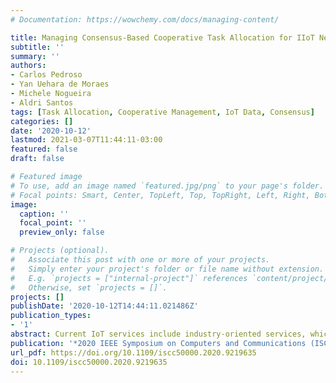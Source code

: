 ```yaml
---
# Documentation: https://wowchemy.com/docs/managing-content/

title: Managing Consensus-Based Cooperative Task Allocation for IIoT Networks
subtitle: ''
summary: ''
authors:
- Carlos Pedroso
- Yan Uehara de Moraes
- Michele Nogueira
- Aldri Santos
tags: [Task Allocation, Cooperative Management, IoT Data, Consensus]
categories: []
date: '2020-10-12'
lastmod: 2021-03-07T11:44:11-03:00
featured: false
draft: false

# Featured image
# To use, add an image named `featured.jpg/png` to your page's folder.
# Focal points: Smart, Center, TopLeft, Top, TopRight, Left, Right, BottomLeft, Bottom, BottomRight.
image:
  caption: ''
  focal_point: ''
  preview_only: false

# Projects (optional).
#   Associate this post with one or more of your projects.
#   Simply enter your project's folder or file name without extension.
#   E.g. `projects = ["internal-project"]` references `content/project/deep-learning/index.md`.
#   Otherwise, set `projects = []`.
projects: []
publishDate: '2020-10-12T14:44:11.021486Z'
publication_types:
- '1'
abstract: Current IoT services include industry-oriented services, which often require objects to run more than one task. However, the exponential growth of objects in IoT poses the challenge of distributing and managing task allocation among objects. One of the main goals of task allocation is to improve the quality of information and maximize the tasks to be performed. Although there are approaches that optimize and manage the dynamics of nodes, not all consider the quality of information and the distributed allocation over the cluster service. This paper proposes the mechanism CONTASKI for task allocation in IIoT networks to distribute tasks among objects. It relies on collaborative consensus to allocate tasks and similarity capabilities to know which objects can play in accomplishing those tasks. CONTASKI was evaluated on NS-3 and achieved 100% of allocated tasks in cases with 75 and 100 nodes, and, on average, more than 80% clusters performed tasks in a low response time.
publication: '*2020 IEEE Symposium on Computers and Communications (ISCC)*'
url_pdf: https://doi.org/10.1109/iscc50000.2020.9219635
doi: 10.1109/iscc50000.2020.9219635
---
```

